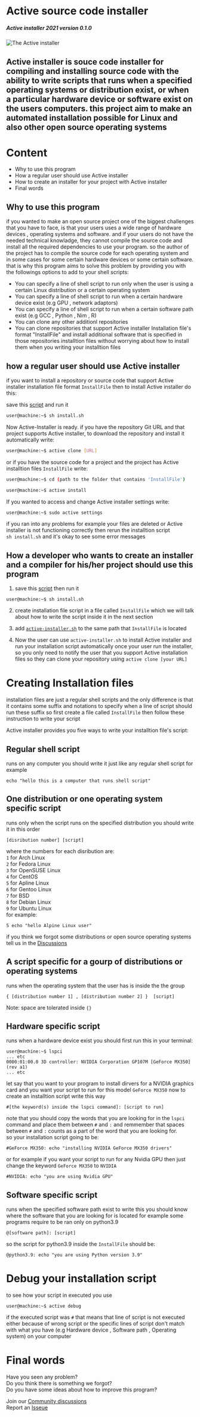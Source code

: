 # Active source code installer
##### Active installer 2021 version 0.1.0

![The Active installer](https://raw.githubusercontent.com/Hussein-L-AlMadhachi/Active-Installer/main/ACTIVE.png)

Active installer is souce code installer for compiling and installing source code with the ability to write scripts that runs when a specified operating systems or distribution exist, or when a particular hardware device or software exist on the users computers. this project aim to make an automated installation possible for Linux and also other open source operating systems
---

# Content
* Why to use this program
* How a regular user should use Active installer
* How to create an installer for your project with Active installer
* Final words

## Why to use this program

if you wanted to make an open source project one of the biggest challenges that you have to face, is that your users uses a wide range of hardware devices , operating systems and software. and if your users do not have the needed technical knowladge, they cannot compile the source code and install all the required dependencies to use your program. so the author of the project has to compile the source code for each operating system and in some cases for some certain hardware devices or some certain software. that is why this program aims to solve this problem by providing you with the followings options to add to your shell scripts:


* You can specify a line of shell script to run only when the user is using a certain Linux distribution or a certain operating system
* You can specify a line of shell script to run when a certain hardware device exist (e.g GPU , network adaptors)
* You can specify a line of shell script to run when a certain software path exist (e.g GCC , Python , Nim , R)
* You can clone any other additionl repositories
* You can clone repositories that support Active installer Installation file's format "InstallFile" and install additional software that is specified in those repositories installtion files without worrying about how to install them when you writing your installtion files

## how a regular user should use Active installer

if you want to install a repository or source code that support Active installer installation file format `InstallFile` then to install Active installer do this:  

save this [script](https://raw.githubusercontent.com/Hussein-L-AlMadhachi/Active-Installer/main/install.sh) and run it
``` bash
user@machine:~$ sh install.sh
``` 

Now Active-Installer is ready. if you have the repository Git URL and that project supports Active installer, to download the repository and install it automatically write:

``` bash
user@machine:~$ active clone [URL]
```

or if you have the source code for a project and the project has Active installtion files `InstallFile` write:

``` bash
user@machine:~$ cd (path to the folder that contains 'InstallFile')

```

``` bash
user@machine:~$ active install
```
If you wanted to access and change Active installer settings write:
``` bash
user@machine:~$ sudo active settings
```
if you ran into any problems for example your files are deleted or Active installer is not functioning correctly then rerun the installtion script  
`sh install.sh` and it's okay to see some error messages

## How a developer who wants to create an installer and a compiler for his/her project should use this program

1. save this [script](https://raw.githubusercontent.com/Hussein-L-AlMadhachi/Active-Installer/main/install.sh) then run it
```
user@machine:~$ sh install.sh
```

2. create installation file script in a file called `InstallFile` which we will talk about how to write the script inside it in the next section

3. add [`active-installer.sh`](https://github.com/Hussein-L-AlMadhachi/Active-Installer/raw/main/active-installer.sh) to the same path that `InstallFile` is located

4. Now the user can use `active-installer.sh` to install Active installer and run your installation script automatically once your user run the installer, so you only need to notify the user that you support Active installation files so they can clone your repository using `active clone [your URL]`

# Creating Installation files
installation files are just a regular shell scripts and the only difference is that it contains some suffix and notations to specify when a line of script should run these suffix so first create a file called `InstallFile` then follow these instruction to write your script  

Active installer provides you five ways to write your installtion file's script:

## Regular shell script
runs on any computer you should write it just like any regular shell script for example
```
echo "hello this is a computer that runs shell script"
```


## One distribution or one operating system specific script
runs only when the script runs on the specified distribution you should write it in this order
```
[disribution number] [script]
```
where the numbers for each disribution are:  
`1` for Arch Linux  
`2` for Fedora Linux  
`3` for OpenSUSE Linux  
`4` for CentOS  
`5` for Apline Linux  
`6` for Gentoo Linux  
`7` for BSD  
`8` for Debian Linux  
`9` for Ubuntu Linux  
for example:
```
5 echo "hello Alpine Linux user"
```

if you think we forgot some distributions or open source operating systems tell us in the [Discussions](https://github.com/Hussein-L-AlMadhachi/Active-Installer/discussions)


## A script specific for a gourp of distributions or operating systems
runs when the operating system that the user has is inside the the group 
```
{ [distribution number 1] , [distribution number 2] }  [script]
```
Note: space are tolerated inside `{}`



## Hardware specific script
runs when a hardware device exist you should first run this in your terminal:
```
user@machine:~$ lspci
... etc
0000:01:00.0 3D controller: NVIDIA Corporation GP107M [GeForce MX350] (rev a1)
... etc
```
let say that you want to your program to install dirvers for a NVIDIA graphics card and you want your script to run for this model `GeForce MX350` now to create an installtion script write this way
```
#[the keyword(s) inside the lspci command]: [script to run]
```
note that you should copy the words that you are looking for in the `lspci` command and place them between `#` and `:` and remmember that spaces between `#` and `:` counts as a part of the word that you are looking for.  
so your installation script going to be:
```
#GeForce MX350: echo "installing NVIDIA GeForce MX350 drivers"
```
or for example if you want your script to run for any Nvidia GPU then just change the keyword `GeForce MX350` to `NVIDIA`
```
#NVIDIA: echo "you are using Nvidia GPU"
```

## Software specific script
runs when the specified software path exist to write this you should know where the software that you are looking for is located for example some programs require to be ran only on python3.9

```
@[software path]: [script]
```
so the script for python3.9 inside the `InstallFile` should be:
```
@python3.9: echo "you are using Python version 3.9"
```
# Debug your installation script
to see how your script in executed you use
```
user@machine:~$ active debug
```
if the executed script was `#` that means that line of script is not executed either because of wrong script or the specific lines of script don't match with what you have (e.g Hardware device , Software path , Operating system) on your computer

# Final words
Have you seen any problem?  
Do you think there is something we forgot?  
Do you have some ideas about how to improve this program?  

Join our [Community discussions](https://github.com/Hussein-L-AlMadhachi/Active-Installer/discussions)  
Report an [Isseue](https://github.com/Hussein-L-AlMadhachi/Active-Installer/issues)

